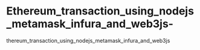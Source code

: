 # Ethereum_transaction_using_nodejs_metamask_infura_and_web3js-
thereum_transaction_using_nodejs_metamask_infura_and_web3js 
